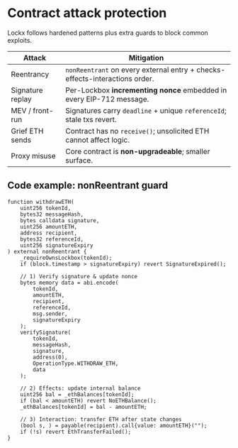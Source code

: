 # Contract attack protection

Lockx follows hardened patterns plus extra guards to block common exploits.

| Attack | Mitigation |
|--------------|---------------------|
| Reentrancy | `nonReentrant` on every external entry + checks-effects-interactions order. |
| Signature replay | Per-Lockbox **incrementing nonce** embedded in every EIP-712 message. |
| MEV / front-run | Signatures carry `deadline` + unique `referenceId`; stale txs revert. |
| Grief ETH sends | Contract has no `receive()`; unsolicited ETH cannot affect logic. |
| Proxy misuse | Core contract is **non-upgradeable**; smaller surface. |

## Code example: nonReentrant guard

```solidity
function withdrawETH(
    uint256 tokenId,
    bytes32 messageHash,
    bytes calldata signature,
    uint256 amountETH,
    address recipient,
    bytes32 referenceId,
    uint256 signatureExpiry
) external nonReentrant {
    _requireOwnsLockbox(tokenId);
    if (block.timestamp > signatureExpiry) revert SignatureExpired();

    // 1) Verify signature & update nonce
    bytes memory data = abi.encode(
        tokenId,
        amountETH,
        recipient,
        referenceId,
        msg.sender,
        signatureExpiry
    );
    verifySignature(
        tokenId,
        messageHash,
        signature,
        address(0),
        OperationType.WITHDRAW_ETH,
        data
    );

    // 2) Effects: update internal balance
    uint256 bal = _ethBalances[tokenId];
    if (bal < amountETH) revert NoETHBalance();
    _ethBalances[tokenId] = bal - amountETH;

    // 3) Interaction: transfer ETH after state changes
    (bool s, ) = payable(recipient).call{value: amountETH}("");
    if (!s) revert EthTransferFailed();
}
```

